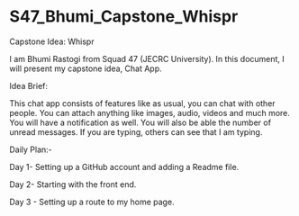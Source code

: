 # S47_Bhumi_Capstone_Whispr
Capstone Idea:  Whispr

I am Bhumi Rastogi from Squad 47 (JECRC University). In this document, I will present my capstone idea, Chat App. 


Idea Brief:

This chat app consists of features like as usual, you can chat with other people. You can attach anything like images, audio, videos and much more. You will have a notification as well. You will also be able the number of unread messages.
If you are typing, others can see that I am typing.

Daily Plan:-

Day 1- Setting up a GitHub account and adding a Readme file.

Day 2- Starting with the front end.

Day 3 - Setting up a route to my home page.
